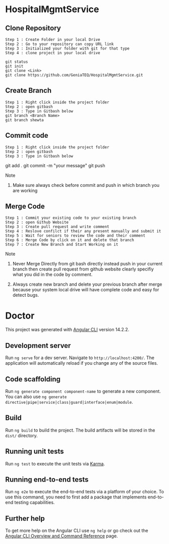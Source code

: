 # HospitalMgmtService

## Clone Repository
```
Step 1 : Create Folder in your local Drive 
Step 2 : Go to your repository can copy URL link 
Step 3 : Initialized your folder with git for that type 
Step 4 : clone project in your local drive 

git status
git init
git clone <Link>
git clone https://github.com/GeniaTEQ/HospitalMgmtService.git
```


## Create Branch 
```
Step 1 : Right click inside the project folder 
Step 2 : open gitbash
Step 3 : Type in Gitbash below 
git branch <Branch Name>
git branch shewta 

```


## Commit code 
```
Step 1 : Right click inside the project folder 
Step 2 : open gitbash
Step 3 : Type in Gitbash below 
```
git add . 
git commit -m "your message"
git push 

Note 
1. Make sure always check before commit and push in which branch you are working



##  Merge Code 
```
Step 1 : Commit your existing code to your existing branch
Step 2 : open Github Website 
Step 3 : Create pull request and write comment 
Step 4 : Reslove confilct if their any present manually and submit it 
Step 5 : Wait for seniors to review the code and their comment 
Step 6 : Merge Code by click on it and delete that branch 
Step 7 : Create New Branch and Start Working on it
```

Note 
1. Never Merge Directly from git bash directly 
instead push in your current branch then create pull request from 
github website clearly specifiy what you did in the code by comment. 

2. Always create new branch and delete your previous branch after merge 
because your system local drive will have complete code and easy for detect
bugs.


# Doctor

This project was generated with [Angular CLI](https://github.com/angular/angular-cli) version 14.2.2.

## Development server

Run `ng serve` for a dev server. Navigate to `http://localhost:4200/`. The application will automatically reload if you change any of the source files.

## Code scaffolding

Run `ng generate component component-name` to generate a new component. You can also use `ng generate directive|pipe|service|class|guard|interface|enum|module`.

## Build

Run `ng build` to build the project. The build artifacts will be stored in the `dist/` directory.

## Running unit tests

Run `ng test` to execute the unit tests via [Karma](https://karma-runner.github.io).

## Running end-to-end tests

Run `ng e2e` to execute the end-to-end tests via a platform of your choice. To use this command, you need to first add a package that implements end-to-end testing capabilities.

## Further help

To get more help on the Angular CLI use `ng help` or go check out the [Angular CLI Overview and Command Reference](https://angular.io/cli) page.
